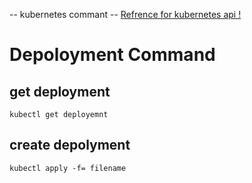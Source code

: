 -- kubernetes commant --
[Refrence for kubernetes api !](https://kubernetes.io/docs/reference/generated/kubernetes-api/v1.21/)
# Depoloyment Command

## get deployment
```
kubectl get deployemnt
```
## create depolyment
```
kubectl apply -f= filename
```
